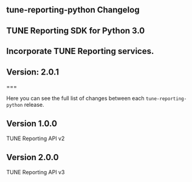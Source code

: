 ## tune-reporting-python Changelog
## TUNE Reporting SDK for Python 3.0
## Incorporate TUNE Reporting services.
## Version: 2.0.1
===

Here you can see the full list of changes between each `tune-reporting-python` release.

Version 1.0.0
-------------

TUNE Reporting API v2

Version 2.0.0
-------------

TUNE Reporting API v3